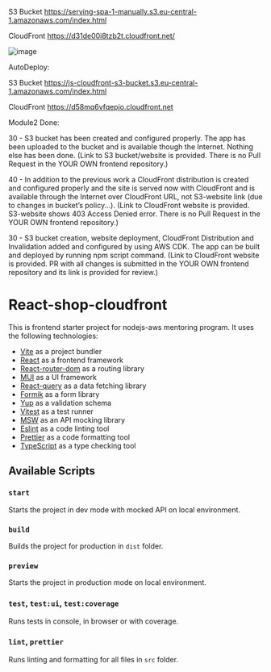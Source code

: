 S3 Bucket
https://serving-spa-1-manually.s3.eu-central-1.amazonaws.com/index.html

CloudFront
https://d31de00i8tzb2t.cloudfront.net/

![image](https://github.com/DashaBaltsevich/nodejs-aws-shop-react/assets/60328521/be104933-c889-4f7f-b0ca-5f8bf21c52b2)

AutoDeploy:

S3 Bucket
https://js-cloudfront-s3-bucket.s3.eu-central-1.amazonaws.com/index.html

CloudFront
https://d58mq6vfqepjo.cloudfront.net

Module2 Done:

30 - S3 bucket has been created and configured properly. The app has been uploaded to the bucket and is available though the Internet. Nothing else has been done. (Link to S3 bucket/website is provided. There is no Pull Request in the YOUR OWN frontend repository.)

40 - In addition to the previous work a CloudFront distribution is created and configured properly and the site is served now with CloudFront and is available through the Internet over CloudFront URL, not S3-website link (due to changes in bucket’s policy...). (Link to CloudFront website is provided. S3-website shows 403 Access Denied error. There is no Pull Request in the YOUR OWN frontend repository.)

30 - S3 bucket creation, website deployment, CloudFront Distribution and Invalidation added and configured by using AWS CDK. The app can be built and deployed by running npm script command. (Link to CloudFront website is provided. PR with all changes is submitted in the YOUR OWN frontend repository and its link is provided for review.)

# React-shop-cloudfront

This is frontend starter project for nodejs-aws mentoring program. It uses the following technologies:

-   [Vite](https://vitejs.dev/) as a project bundler
-   [React](https://beta.reactjs.org/) as a frontend framework
-   [React-router-dom](https://reactrouterdotcom.fly.dev/) as a routing library
-   [MUI](https://mui.com/) as a UI framework
-   [React-query](https://react-query-v3.tanstack.com/) as a data fetching library
-   [Formik](https://formik.org/) as a form library
-   [Yup](https://github.com/jquense/yup) as a validation schema
-   [Vitest](https://vitest.dev/) as a test runner
-   [MSW](https://mswjs.io/) as an API mocking library
-   [Eslint](https://eslint.org/) as a code linting tool
-   [Prettier](https://prettier.io/) as a code formatting tool
-   [TypeScript](https://www.typescriptlang.org/) as a type checking tool

## Available Scripts

### `start`

Starts the project in dev mode with mocked API on local environment.

### `build`

Builds the project for production in `dist` folder.

### `preview`

Starts the project in production mode on local environment.

### `test`, `test:ui`, `test:coverage`

Runs tests in console, in browser or with coverage.

### `lint`, `prettier`

Runs linting and formatting for all files in `src` folder.
